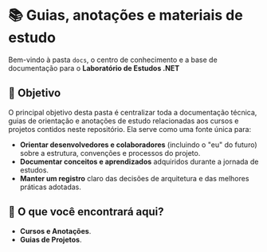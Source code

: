 # 📚 Guias, anotações e materiais de estudo

Bem-vindo à pasta `docs`, o centro de conhecimento e a base de documentação para o **Laboratório de Estudos .NET**

## 🎯 Objetivo

O principal objetivo desta pasta é centralizar toda a documentação técnica, guias de orientação e anotações de estudo relacionadas aos cursos e projetos contidos neste repositório. Ela serve como uma fonte única para:

- **Orientar desenvolvedores e colaboradores** (incluindo o "eu" do futuro) sobre a estrutura, convenções e processos do projeto.
- **Documentar conceitos e aprendizados** adquiridos durante a jornada de estudos.
- **Manter um registro** claro das decisões de arquitetura e das melhores práticas adotadas.

## 📂 O que você encontrará aqui?

- **Cursos e Anotações**.
- **Guias de Projetos**.
